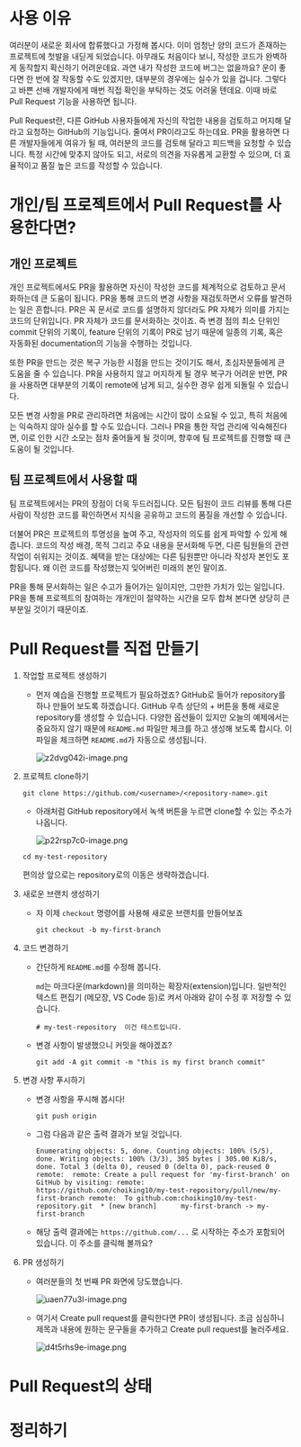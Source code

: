 # 사용 이유
여러분이 새로운 회사에 합류했다고 가정해 봅시다. 이미 엄청난 양의 코드가 존재하는 프로젝트에 첫발을 내딛게 되었습니다. 아무래도 처음이다 보니, 작성한 코드가 완벽하게 동작할지 확신하기 어려운데요. 과연 내가 작성한 코드에 버그는 없을까요? 운이 좋다면 한 번에 잘 작동할 수도 있겠지만, 대부분의 경우에는 실수가 있을 겁니다. 그렇다고 바쁜 선배 개발자에게 매번 직접 확인을 부탁하는 것도 어려울 텐데요. 이때 바로 Pull Request 기능을 사용하면 됩니다.

Pull Request란, 다른 GitHub 사용자들에게 자신의 작업한 내용을 검토하고 머지해 달라고 요청하는 GitHub의 기능입니다. 줄여서 PR이라고도 하는데요. PR을 활용하면 다른 개발자들에게 여유가 될 때, 여러분의 코드를 검토해 달라고 피드백을 요청할 수 있습니다. 특정 시간에 맞추지 않아도 되고, 서로의 의견을 자유롭게 교환할 수 있으며, 더 효율적이고 품질 높은 코드를 작성할 수 있습니다.

# 개인/팀 프로젝트에서 Pull Request를 사용한다면?

## 개인 프로젝트

개인 프로젝트에서도 PR을 활용하면 자신이 작성한 코드를 체계적으로 검토하고 문서화하는데 큰 도움이 됩니다. PR을 통해 코드의 변경 사항을 재검토하면서 오류를 발견하는 일은 흔합니다. PR은 꼭 문서로 코드를 설명하지 않더라도 PR 자체가 의미를 가지는 코드의 단위입니다. PR 자체가 코드를 문서화하는 것이죠. 즉 변경 점의 최소 단위인 commit 단위의 기록이, feature 단위의 기록이 PR로 남기 때문에 일종의 기록, 혹은 자동화된 documentation의 기능을 수행하는 것입니다.

또한 PR을 만드는 것은 복구 가능한 시점을 만드는 것이기도 해서, 초심자분들에게 큰 도움을 줄 수 있습니다. PR을 사용하지 않고 머지하게 될 경우 복구가 어려운 반면, PR을 사용하면 대부분의 기록이 remote에 남게 되고, 실수한 경우 쉽게 되돌릴 수 있습니다.

모든 변경 사항을 PR로 관리하려면 처음에는 시간이 많이 소요될 수 있고, 특히 처음에는 익숙하지 않아 실수를 할 수도 있습니다. 그러나 PR을 통한 작업 관리에 익숙해진다면, 이로 인한 시간 소모는 점차 줄어들게 될 것이며, 향후에 팀 프로젝트를 진행할 때 큰 도움이 될 것입니다.

## 팀 프로젝트에서 사용할 때

팀 프로젝트에서는 PR의 장점이 더욱 두드러집니다. 모든 팀원이 코드 리뷰를 통해 다른 사람이 작성한 코드를 확인하면서 지식을 공유하고 코드의 품질을 개선할 수 있습니다.

더불어 PR은 프로젝트의 투명성을 높여 주고, 작성자의 의도를 쉽게 파악할 수 있게 해 줍니다. 코드의 작성 배경, 목적 그리고 주요 내용을 문서화해 두면, 다른 팀원들의 관련 작업이 쉬워지는 것이죠. 혜택을 받는 대상에는 다른 팀원뿐만 아니라 작성자 본인도 포함됩니다. 왜 이런 코드를 작성했는지 잊어버린 미래의 본인 말이죠.

PR을 통해 문서화하는 일은 수고가 들어가는 일이지만, 그만한 가치가 있는 일입니다. PR을 통해 프로젝트의 참여하는 개개인이 절약하는 시간을 모두 합쳐 본다면 상당히 큰 부분일 것이기 때문이죠.

# Pull Request를 직접 만들기
1. 작업할 프로젝트 생성하기
    
    - 먼저 예습을 진행할 프로젝트가 필요하겠죠? GitHub로 들어가 repository를 하나 만들어 보도록 하겠습니다. GitHub 우측 상단의 + 버튼을 통해 새로운 repository를 생성할 수 있습니다. 다양한 옵션들이 있지만 오늘의 예제에서는 중요하지 않기 때문에 `README.md` 파일만 체크를 하고 생성해 보도록 합시다. 이 파일을 체크하면 `README.md`가 자동으로 생성됩니다.
        
        ![z2dvg042i-image.png](https://bakey-api.codeit.kr/api/files/resource?root=static&seqId=6646&version=&directory=z2dvg042i-image.png&name=z2dvg042i-image.png)
        
2. 프로젝트 clone하기
    
    `git clone https://github.com/<username>/<repository-name>.git`
    
    - 아래처럼 GitHub repository에서 녹색 버튼을 누르면 clone할 수 있는 주소가 나옵니다.
        
        ![p22rsp7c0-image.png](https://bakey-api.codeit.kr/api/files/resource?root=static&seqId=6646&version=&directory=p22rsp7c0-image.png&name=p22rsp7c0-image.png)
        
    
    `cd my-test-repository`
    
    편의상 앞으로는 repository로의 이동은 생략하겠습니다.
    
3. 새로운 브랜치 생성하기
    
    - 자 이제 `checkout` 명령어를 사용해 새로운 브랜치를 만들어보죠
        
        `git checkout -b my-first-branch`
        
4. 코드 변경하기
    
    - 간단하게 `README.md`를 수정해 봅니다.
        
        `md`는 마크다운(markdown)을 의미하는 확장자(extension)입니다. 일반적인 텍스트 편집기 (메모장, VS Code 등)로 켜서 아래와 같이 수정 후 저장할 수 있습니다.
        
        `# my-test-repository  이건 테스트입니다.`
        
    - 변경 사항이 발생했으니 커밋을 해야겠죠?
        
        `git add -A git commit -m "this is my first branch commit"`
        
5. 변경 사항 푸시하기
    
    - 변경 사항을 푸시해 봅시다!
        
        `git push origin`
        
    - 그럼 다음과 같은 출력 결과가 보일 것입니다.
        
        `Enumerating objects: 5, done. Counting objects: 100% (5/5), done. Writing objects: 100% (3/3), 305 bytes | 305.00 KiB/s, done. Total 3 (delta 0), reused 0 (delta 0), pack-reused 0 remote:  remote: Create a pull request for 'my-first-branch' on GitHub by visiting: remote:      https://github.com/choiking10/my-test-repository/pull/new/my-first-branch remote:  To github.com:choiking10/my-test-repository.git  * [new branch]      my-first-branch -> my-first-branch`
        
    - 해당 출력 결과에는 `https://github.com/...` 로 시작하는 주소가 포함되어 있습니다. 이 주소를 클릭해 볼까요?
        
6. PR 생성하기
    - 여러분들의 첫 번째 PR 화면에 당도했습니다.
        
        ![uaen77u3l-image.png](https://bakey-api.codeit.kr/api/files/resource?root=static&seqId=6646&version=&directory=uaen77u3l-image.png&name=uaen77u3l-image.png)
        
    - 여기서 Create pull request를 클릭한다면 PR이 생성됩니다. 조금 심심하니 제목과 내용에 원하는 문구들을 추가하고 Create pull request를 눌러주세요.
        
        ![d4t5rhs9e-image.png](https://bakey-api.codeit.kr/api/files/resource?root=static&seqId=6646&version=&directory=d4t5rhs9e-image.png&name=d4t5rhs9e-image.png)

# Pull Request의 상태


# 정리하기
